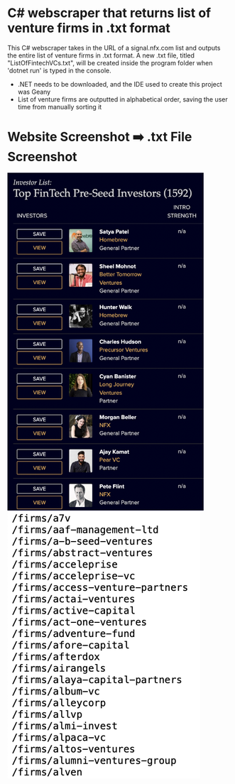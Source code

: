 # C# webscraper that returns list of venture firms in .txt format
This C# webscraper takes in the URL of a signal.nfx.com list and outputs the entire list of venture firms in .txt format. A new .txt file, titled "ListOfFintechVCs.txt", will be created inside the program folder when 'dotnet run' is typed in the console. 
- .NET needs to be downloaded, and the IDE used to create this project was Geany
- List of venture firms are outputted in alphabetical order, saving the user time from manually sorting it



# Website Screenshot ➡️ .txt File Screenshot
<img src="https://github.com/MattWong-ca/scraper/blob/main/ScraperImages/TopFinTechPreSeedInvestors.png" width="442" height="761" alt="TopFinTechPreSeedInvestors"/>        ![txtFileOutput](https://github.com/MattWong-ca/scraper/blob/main/ScraperImages/txtFileOutput.png)




